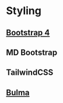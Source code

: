 # Styling

## [Bootstrap 4](add-bootstrap.md)

## MD Bootstrap

## TailwindCSS

## [Bulma](bulma.md)
